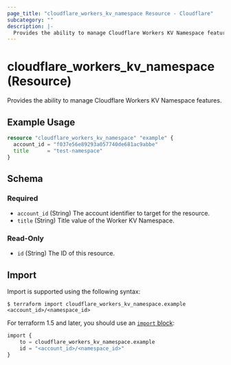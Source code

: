 ```yaml
---
page_title: "cloudflare_workers_kv_namespace Resource - Cloudflare"
subcategory: ""
description: |-
  Provides the ability to manage Cloudflare Workers KV Namespace features.
---
```


# cloudflare_workers_kv_namespace (Resource)

Provides the ability to manage Cloudflare Workers KV Namespace features.

## Example Usage

```terraform
resource "cloudflare_workers_kv_namespace" "example" {
  account_id = "f037e56e89293a057740de681ac9abbe"
  title      = "test-namespace"
}
```
<!-- schema generated by tfplugindocs -->
## Schema

### Required

- `account_id` (String) The account identifier to target for the resource.
- `title` (String) Title value of the Worker KV Namespace.

### Read-Only

- `id` (String) The ID of this resource.

## Import

Import is supported using the following syntax:

```shell
$ terraform import cloudflare_workers_kv_namespace.example <account_id>/<namespace_id>
```

For terraform 1.5 and later, you should use an [`import` block](https://developer.hashicorp.com/terraform/language/import):
```terraform
import {
    to = cloudflare_workers_kv_namespace.example
    id = "<account_id>/<namespace_id>"
}
```
